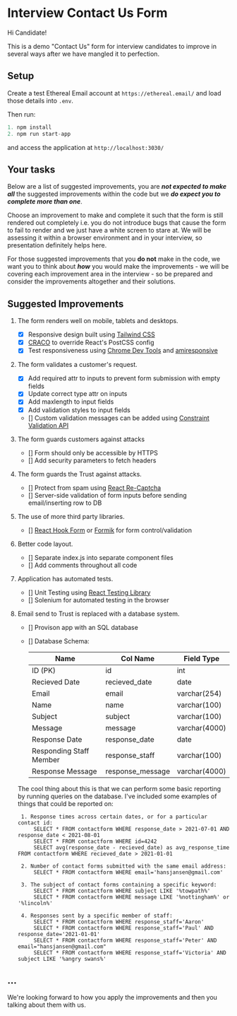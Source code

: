 # Interview Contact Us Form

Hi Candidate!

This is a demo "Contact Us" form for interview candidates to improve in several ways after we have mangled it to perfection.

## Setup

Create a test Ethereal Email account at `https://ethereal.email/` and load those details into `.env`.

Then run:

```js
1. npm install
2. npm run start-app
```

and access the application at `http://localhost:3030/`


## Your tasks
Below are a list of suggested improvements, you are ***not expected to make all*** the suggested improvements within the code but we ***do expect you to complete more than one***.

Choose an improvement to make and complete it such that the form is still rendered out completely i.e. you do not introduce bugs that cause the form to fail to render and we just have a white screen to stare at. We will be assessing it within a browser environment and in your interview, so presentation definitely helps here.

For those suggested improvements that you **do not** make in the code, we want you to think about ***how*** you would make the improvements - we will be covering each improvement area in the interview - so be prepared and consider the improvements altogether and their solutions.

## Suggested Improvements

1. The form renders well on mobile, tablets and desktops.
    - [x] Responsive design built using [Tailwind CSS](#https://tailwindcss.com/docs/guides/create-react-app)
    - [x] [CRACO](https://github.com/gsoft-inc/craco) to override React's PostCSS config
    - [x] Test responsiveness using [Chrome Dev Tools](https://developer.chrome.com/docs/devtools/) and [amiresponsive](http://ami.responsivedesign.is/)

2. The form validates a customer's request.
    - [x] Add required attr to inputs to prevent form submission with empty fields
    - [x] Update correct type attr on inputs
    - [x] Add maxlength to input fields
    - [x] Add validation styles to input fields
    - [] Custom validation messages can be added using [Constraint Validation API](https://developer.mozilla.org/en-US/docs/Learn/Forms/Form_validation#validating_forms_using_javascript)

3. The form guards customers against attacks
    - [] Form should only be accessible by HTTPS
    - [] Add security parameters to fetch headers

4. The form guards the Trust against attacks.
    - [] Protect from spam using [React Re-Captcha](https://www.npmjs.com/package/react-recaptcha)
    - [] Server-side validation of form inputs before sending email/inserting row to DB

5. The use of more third party libraries.
    - [] [React Hook Form](https://react-hook-form.com/) or [Formik](https://formik.org/docs/overview) for form control/validation

6. Better code layout.
    - [] Separate index.js into separate component files
    - [] Add comments throughout all code

7. Application has automated tests.
    - [] Unit Testing using [React Testing Library](https://reactjs.org/docs/testing.html)
    - [] Solenium for automated testing in the browser

8. Email send to Trust is replaced with a database system.
    - [] Provison app with an SQL database
    - [] Database Schema: 

        | Name    | Col Name  | Field Type    |
        |---------|---------|---------------|
        | ID (PK) | id      | int           |
        | Recieved Date    | recieved_date    | date     |
        | Email   | email   | varchar(254)  |
        | Name    | name    | varchar(100)  |
        | Subject | subject | varchar(100)  |
        | Message | message | varchar(4000) |
        | Response Date | response_date | date |
        | Responding Staff Member | response_staff | varchar(100) |
        | Response Message | response_message | varchar(4000) |
    
    The cool thing about this is that we can perform some basic reporting by running queries on the database. I've included some examples of things that could be reported on:
    
        1. Response times across certain dates, or for a particular contact id:
            SELECT * FROM contactform WHERE response_date > 2021-07-01 AND response_date < 2021-08-01
            SELECT * FROM contactform WHERE id=4242
            SELECT avg(response_date - recieved_date) as avg_response_time FROM contactform WHERE recieved_date > 2021-01-01
        
        2. Number of contact forms submitted with the same email address:
            SELECT * FROM contactform WHERE email='hansjansen@gmail.com'
        
        3. The subject of contact forms containing a specific keyword:
            SELECT * FROM contactform WHERE subject LIKE '%towpath%'
            SELECT * FROM contactform WHERE message LIKE '%nottingham%' or '%lincoln%'

        4. Responses sent by a specific member of staff:
            SELECT * FROM contactform WHERE response_staff='Aaron'
            SELECT * FROM contactform WHERE response_staff='Paul' AND response_date='2021-01-01'
            SELECT * FROM contactform WHERE response_staff='Peter' AND email="hansjansen@gmail.com"
            SELECT * FROM contactform WHERE response_staff='Victoria' AND subject LIKE '%angry swans%'

## ...
We're looking forward to how you apply the improvements and then you talking about them with us.
